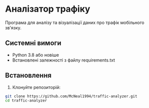 # Аналізатор трафіку

Програма для аналізу та візуалізації даних про трафік мобільного зв'язку.

## Системні вимоги

- Python 3.8 або новіше
- Встановлені залежності з файлу requirements.txt

## Встановлення

1. Клонуйте репозиторій:
```bash
git clone https://github.com/McNeal1994/traffic-analyzer.git
cd traffic-analyzer